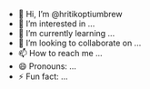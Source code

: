 - 👋 Hi, I’m @hritikoptiumbrew
- 👀 I’m interested in ...
- 🌱 I’m currently learning ...
- 💞️ I’m looking to collaborate on ...
- 📫 How to reach me ...
- 😄 Pronouns: ...
- ⚡ Fun fact: ...

<!---
hritikoptiumbrew/hritikoptiumbrew is a ✨ special ✨ repository because its `README.md` (this file) appears on your GitHub profile.
You can click the Preview link to take a look at your changes.
--->
